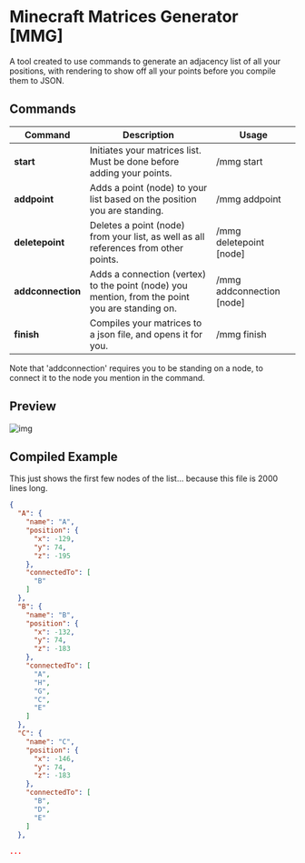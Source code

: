 # Minecraft Matrices Generator [MMG]

A tool created to use commands to generate an adjacency list of all your positions, with rendering to show off all your points before you compile them to JSON.

## Commands

| Command           | Description                                                  | Usage                     |
| ----------------- | ------------------------------------------------------------ | ------------------------- |
| **start**         | Initiates your matrices list. Must be done before adding your points. | /mmg start                |
| **addpoint**      | Adds a point (node) to your list based on the position you are standing. | /mmg addpoint             |
| **deletepoint**   | Deletes a point (node) from your list, as well as all references from other points. | /mmg deletepoint [node]   |
| **addconnection** | Adds a connection (vertex) to the point (node) you mention, from the point you are standing on. | /mmg addconnection [node] |
| **finish**        | Compiles your matrices to a json file, and opens it for you. | /mmg finish               |

Note that 'addconnection' requires you to be standing on a node, to connect it to the node you mention in the command.

## Preview

![img](https://i.gyazo.com/3e59911cff5a56f2b6a66cbb928d864f.png)

## Compiled Example

This just shows the first few nodes of the list... because this file is 2000 lines long.

```json
{
  "A": {
    "name": "A",
    "position": {
      "x": -129,
      "y": 74,
      "z": -195
    },
    "connectedTo": [
      "B"
    ]
  },
  "B": {
    "name": "B",
    "position": {
      "x": -132,
      "y": 74,
      "z": -183
    },
    "connectedTo": [
      "A",
      "H",
      "G",
      "C",
      "E"
    ]
  },
  "C": {
    "name": "C",
    "position": {
      "x": -146,
      "y": 74,
      "z": -183
    },
    "connectedTo": [
      "B",
      "D",
      "E"
    ]
  },
    
...
```
